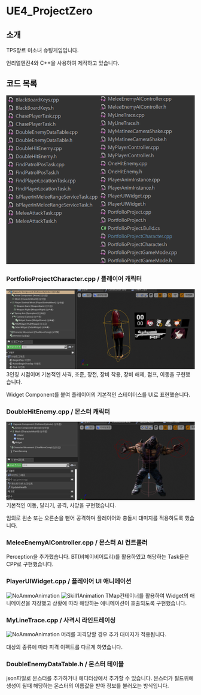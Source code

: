 # UE4_ProjectZero
## 소개
TPS장르 미소녀 슈팅게임입니다.

언리얼엔진4와 C++을 사용하여 제작하고 있습니다.

## 코드 목록
![Code](./img/CodeList.png)



### PortfolioProjectCharacter.cpp / 플레이어 캐릭터
![Player](./img/Player.png)
3인칭 시점이며 기본적인 사격, 조준, 장전, 장비 착용, 장비 해제, 점프, 이동을 구현했습니다.

Widget Component를 붙여 플레이어의 기본적인 스테이터스를 UI로 표현했습니다.

### DoubleHitEnemy.cpp / 몬스터 캐릭터
![Monster](./img/Monster.png)
기본적인 이동, 달리기, 공격, 사망을 구현했습니다.

임의로 왼손 또는 오른손을 뻗어 공격하며 플레이어와 충돌시 대미지를 적용하도록 했습니다.

### MeleeEnemyAIController.cpp / 몬스터 AI 컨트롤러
Perception을 추가했습니다.
BT(비헤이비어트리)를 활용하였고 해당하는 Task들은 CPP로 구현했습니다.



### PlayerUIWidget.cpp / 플레이어 UI 애니메이션
![NoAmmoAnimation](./img/NoAmmo.gif)
![Skill1Animation](./img/Skill1.gif)
TMap컨테이너를 활용하여 Widget의 애니메이션을 저장했고 상황에 따라 해당하는 애니메이션이 호출되도록 구현했습니다.

### MyLineTrace.cpp / 사격시 라인트레이싱
![NoAmmoAnimation](./img/LineTrace.gif)
머리를 피격당할 경우 추가 대미지가 적용됩니다.

대상의 종류에 따라 피격 이펙트를 다르게 하였습니다.

### DoubleEnemyDataTable.h / 몬스터 테이블
json파일로 몬스터를 추가하거나 에디터상에서 추가할 수 있습니다.
몬스터가 필드위에 생성이 될때 해당하는 몬스터의 이름값을 받아 
정보를 불러오는 방식입니다.
